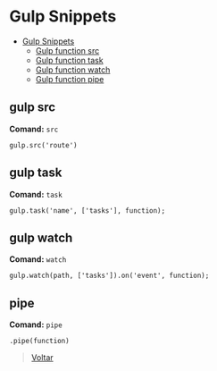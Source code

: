 # Gulp Snippets

- [Gulp Snippets](#)
    - [Gulp function src](#gulp_src)
    - [Gulp function task](#gulp_task)
    - [Gulp function watch](#gulp_watch)
    - [Gulp function pipe](#pipe)

## gulp src

**Comand:** `src`

```
gulp.src('route')
```

## gulp task

**Comand:** `task`

```
gulp.task('name', ['tasks'], function);
```

## gulp watch

**Comand:** `watch`

```
gulp.watch(path, ['tasks']).on('event', function);
```

## pipe

**Comand:** `pipe`

```
.pipe(function)
```


>[Voltar](https://github.com/marcelohmdias/sublime-snippet)
